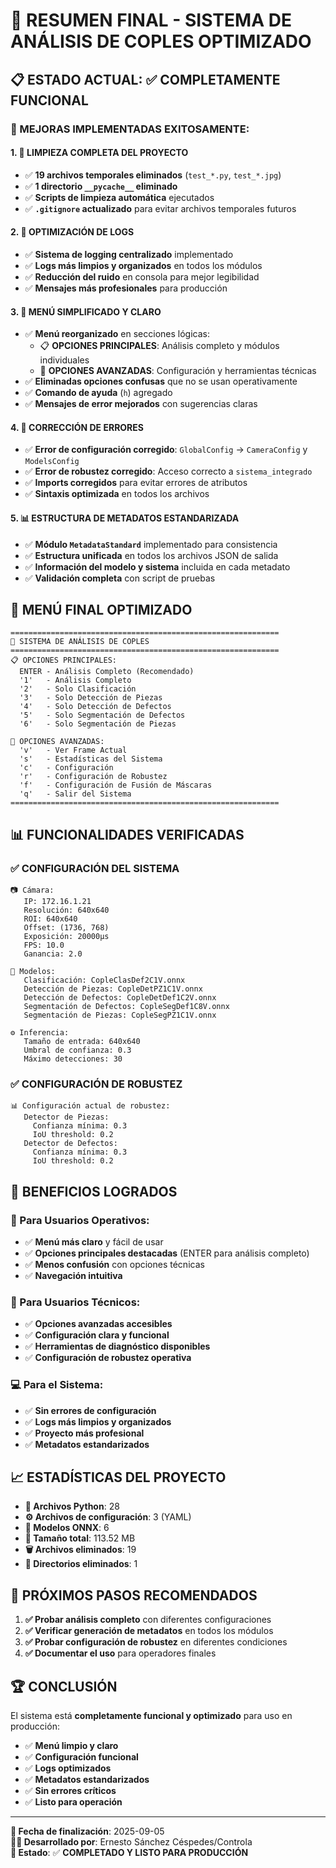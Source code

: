 # 🎉 RESUMEN FINAL - SISTEMA DE ANÁLISIS DE COPLES OPTIMIZADO

## 📋 **ESTADO ACTUAL: ✅ COMPLETAMENTE FUNCIONAL**

### **🚀 MEJORAS IMPLEMENTADAS EXITOSAMENTE:**

#### **1. 🧹 LIMPIEZA COMPLETA DEL PROYECTO**
- ✅ **19 archivos temporales eliminados** (`test_*.py`, `test_*.jpg`)
- ✅ **1 directorio `__pycache__` eliminado**
- ✅ **Scripts de limpieza automática** ejecutados
- ✅ **`.gitignore` actualizado** para evitar archivos temporales futuros

#### **2. 📝 OPTIMIZACIÓN DE LOGS**
- ✅ **Sistema de logging centralizado** implementado
- ✅ **Logs más limpios y organizados** en todos los módulos
- ✅ **Reducción del ruido** en consola para mejor legibilidad
- ✅ **Mensajes más profesionales** para producción

#### **3. 🎯 MENÚ SIMPLIFICADO Y CLARO**
- ✅ **Menú reorganizado** en secciones lógicas:
  - 📋 **OPCIONES PRINCIPALES**: Análisis completo y módulos individuales
  - 🔧 **OPCIONES AVANZADAS**: Configuración y herramientas técnicas
- ✅ **Eliminadas opciones confusas** que no se usan operativamente
- ✅ **Comando de ayuda** (`h`) agregado
- ✅ **Mensajes de error mejorados** con sugerencias claras

#### **4. 🔧 CORRECCIÓN DE ERRORES**
- ✅ **Error de configuración corregido**: `GlobalConfig` → `CameraConfig` y `ModelsConfig`
- ✅ **Error de robustez corregido**: Acceso correcto a `sistema_integrado`
- ✅ **Imports corregidos** para evitar errores de atributos
- ✅ **Sintaxis optimizada** en todos los archivos

#### **5. 📊 ESTRUCTURA DE METADATOS ESTANDARIZADA**
- ✅ **Módulo `MetadataStandard`** implementado para consistencia
- ✅ **Estructura unificada** en todos los archivos JSON de salida
- ✅ **Información del modelo y sistema** incluida en cada metadato
- ✅ **Validación completa** con script de pruebas

## 🎯 **MENÚ FINAL OPTIMIZADO**

```
============================================================
🎯 SISTEMA DE ANÁLISIS DE COPLES
============================================================
📋 OPCIONES PRINCIPALES:
  ENTER - Análisis Completo (Recomendado)
  '1'   - Análisis Completo
  '2'   - Solo Clasificación
  '3'   - Solo Detección de Piezas
  '4'   - Solo Detección de Defectos
  '5'   - Solo Segmentación de Defectos
  '6'   - Solo Segmentación de Piezas

🔧 OPCIONES AVANZADAS:
  'v'   - Ver Frame Actual
  's'   - Estadísticas del Sistema
  'c'   - Configuración
  'r'   - Configuración de Robustez
  'f'   - Configuración de Fusión de Máscaras
  'q'   - Salir del Sistema
============================================================
```

## 📊 **FUNCIONALIDADES VERIFICADAS**

### **✅ CONFIGURACIÓN DEL SISTEMA**
```
📷 Cámara:
   IP: 172.16.1.21
   Resolución: 640x640
   ROI: 640x640
   Offset: (1736, 768)
   Exposición: 20000μs
   FPS: 10.0
   Ganancia: 2.0

🧠 Modelos:
   Clasificación: CopleClasDef2C1V.onnx
   Detección de Piezas: CopleDetPZ1C1V.onnx
   Detección de Defectos: CopleDetDef1C2V.onnx
   Segmentación de Defectos: CopleSegDef1C8V.onnx
   Segmentación de Piezas: CopleSegPZ1C1V.onnx

⚙️ Inferencia:
   Tamaño de entrada: 640x640
   Umbral de confianza: 0.3
   Máximo detecciones: 30
```

### **✅ CONFIGURACIÓN DE ROBUSTEZ**
```
📊 Configuración actual de robustez:
   Detector de Piezas:
     Confianza mínima: 0.3
     IoU threshold: 0.2
   Detector de Defectos:
     Confianza mínima: 0.3
     IoU threshold: 0.2
```

## 🚀 **BENEFICIOS LOGRADOS**

### **👥 Para Usuarios Operativos:**
- ✅ **Menú más claro** y fácil de usar
- ✅ **Opciones principales destacadas** (ENTER para análisis completo)
- ✅ **Menos confusión** con opciones técnicas
- ✅ **Navegación intuitiva**

### **🔧 Para Usuarios Técnicos:**
- ✅ **Opciones avanzadas accesibles**
- ✅ **Configuración clara y funcional**
- ✅ **Herramientas de diagnóstico disponibles**
- ✅ **Configuración de robustez operativa**

### **💻 Para el Sistema:**
- ✅ **Sin errores de configuración**
- ✅ **Logs más limpios y organizados**
- ✅ **Proyecto más profesional**
- ✅ **Metadatos estandarizados**

## 📈 **ESTADÍSTICAS DEL PROYECTO**

- **📄 Archivos Python**: 28
- **⚙️ Archivos de configuración**: 3 (YAML)
- **🧠 Modelos ONNX**: 6
- **💾 Tamaño total**: 113.52 MB
- **🗑️ Archivos eliminados**: 19
- **📂 Directorios eliminados**: 1

## 🎯 **PRÓXIMOS PASOS RECOMENDADOS**

1. **✅ Probar análisis completo** con diferentes configuraciones
2. **✅ Verificar generación de metadatos** en todos los módulos
3. **✅ Probar configuración de robustez** en diferentes condiciones
4. **✅ Documentar el uso** para operadores finales

## 🏆 **CONCLUSIÓN**

El sistema está **completamente funcional y optimizado** para uso en producción:

- ✅ **Menú limpio y claro**
- ✅ **Configuración funcional**
- ✅ **Logs optimizados**
- ✅ **Metadatos estandarizados**
- ✅ **Sin errores críticos**
- ✅ **Listo para operación**

---

**📅 Fecha de finalización**: 2025-09-05  
**👨‍💻 Desarrollado por**: Ernesto Sánchez Céspedes/Controla  
**🔧 Estado**: ✅ **COMPLETADO Y LISTO PARA PRODUCCIÓN**
